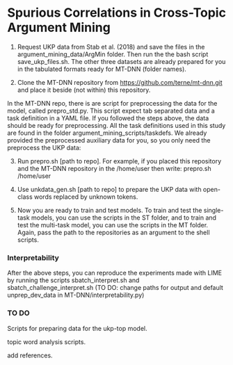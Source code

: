 # Spurious Correlations in Cross-Topic Argument Mining


1) Request UKP data from Stab et al. (2018) and save the files in the argument_mining_data/ArgMin folder. Then run the the bash script save_ukp_files.sh. The other three datasets are already prepared for you in the tabulated formats ready for MT-DNN (folder names). 

2) Clone the MT-DNN repository from https://github.com/terne/mt-dnn.git and place it beside (not within) this repository.

In the MT-DNN repo, there is are script for preprocessing the data for the model, called prepro_std.py. This script expect tab separated data and a task definition in a YAML file. If you followed the steps above, the data should be ready for preprocessing.  All the task definitions used in this study are found in the folder argument_mining_scripts/taskdefs. We already provided the preprocessed auxiliary data for you, so you only need the preprocess the UKP data: 

3) Run prepro.sh [path to repo]. For example, if you placed this repository and the MT-DNN repository in the /home/user then write: prepro.sh /home/user

4) Use unkdata_gen.sh [path to repo] to prepare the UKP data with open-class words replaced by unknown tokens. 

5) Now you are ready to train and test models. To train and test the single-task models, you can use the scripts in the ST folder, and to train and test the multi-task model, you can use the scripts in the MT folder. Again, pass the path to the repositories as an argument to the shell scripts.

### Interpretability
After the above steps, you can reproduce the experiments made with LIME by running the scripts sbatch_interpret.sh and sbatch_challenge_interpret.sh (TO DO: change paths for output and default unprep_dev_data in MT-DNN/interpretability.py)


### TO DO
Scripts for preparing data for the ukp-top model.

topic word analysis scripts.

add references.



